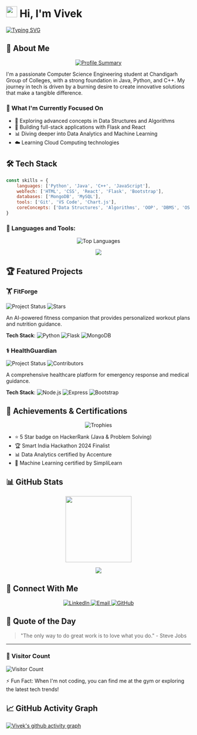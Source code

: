# <img src="https://raw.githubusercontent.com/MartinHeinz/MartinHeinz/master/wave.gif" width="30px"> Hi, I'm Vivek

[![Typing SVG](https://readme-typing-svg.herokuapp.com?font=Fira+Code&pause=1000&color=F7B32D&width=435&lines=Computer+Science+Engineering+Student;Full+Stack+Developer;Tech+Enthusiast)](https://git.io/typing-svg)

## 🚀 About Me

<p align="center">
  <a href="https://github.com/rimuru2725">
    <img src="https://github-profile-summary-cards.vercel.app/api/cards/profile-details?username=rimuru2725&theme=tokyonight" alt="Profile Summary">
  </a>
</p>

I'm a passionate Computer Science Engineering student at Chandigarh Group of Colleges, with a strong foundation in Java, Python, and C++. My journey in tech is driven by a burning desire to create innovative solutions that make a tangible difference.

### 🎯 What I'm Currently Focused On

- 🌱 Exploring advanced concepts in Data Structures and Algorithms
- 🔭 Building full-stack applications with Flask and React
- 📊 Diving deeper into Data Analytics and Machine Learning
- ☁️ Learning Cloud Computing technologies

## 🛠️ Tech Stack

```javascript
const skills = {
    languages: ['Python', 'Java', 'C++', 'JavaScript'],
    webTech: ['HTML', 'CSS', 'React', 'Flask', 'Bootstrap'],
    databases: ['MongoDB', 'MySQL'],
    tools: ['Git', 'VS Code', 'Chart.js'],
    coreConcepts: ['Data Structures', 'Algorithms', 'OOP', 'DBMS', 'OS', 'Computer Networks']
}
```

### 🧰 Languages and Tools:
<p align="center">
  <img src="https://github-readme-stats.vercel.app/api/top-langs/?username=rimuru2725&langs_count=10&theme=radical&layout=compact" alt="Top Languages" />
</p>

<p align="center">
  <img src="https://skillicons.dev/icons?i=python,java,cpp,js,html,css,react,flask,mongodb,mysql,git,vscode" />
</p>

## 🏆 Featured Projects

### 🏋️ FitForge
<p>
  <img src="https://img.shields.io/badge/Status-Active-brightgreen" alt="Project Status">
  <img src="https://img.shields.io/github/stars/rimuru2725/FitForge?style=social" alt="Stars">
</p>

An AI-powered fitness companion that provides personalized workout plans and nutrition guidance.

**Tech Stack**: 
![Python](https://img.shields.io/badge/Python-3776AB?style=flat-square&logo=python&logoColor=white)
![Flask](https://img.shields.io/badge/Flask-000000?style=flat-square&logo=flask&logoColor=white)
![MongoDB](https://img.shields.io/badge/MongoDB-4EA94B?style=flat-square&logo=mongodb&logoColor=white)

### ⚕️ HealthGuardian
<p>
  <img src="https://img.shields.io/badge/Status-In%20Development-yellow" alt="Project Status">
  <img src="https://img.shields.io/github/contributors/rimuru2725/HealthGuardian" alt="Contributors">
</p>

A comprehensive healthcare platform for emergency response and medical guidance.

**Tech Stack**: 
![Node.js](https://img.shields.io/badge/Node.js-43853D?style=flat-square&logo=node.js&logoColor=white)
![Express](https://img.shields.io/badge/Express.js-404D59?style=flat-square)
![Bootstrap](https://img.shields.io/badge/Bootstrap-563D7C?style=flat-square&logo=bootstrap&logoColor=white)

## 🏅 Achievements & Certifications

<p align="center">
  <img src="https://github-profile-trophy.vercel.app/?username=rimuru2725&theme=radical&column=4&margin-w=15&margin-h=15" alt="Trophies"/>
</p>

- ⭐ 5 Star badge on HackerRank (Java & Problem Solving)
- 🏆 Smart India Hackathon 2024 Finalist
- 📊 Data Analytics certified by Accenture
- 🤖 Machine Learning certified by SimpliLearn

## 📊 GitHub Stats

<p align="center">
  <img height="180em" src="https://github-readme-stats.vercel.app/api?username=rimuru2725&show_icons=true&theme=radical&include_all_commits=true&count_private=true"/>
  

<p align="center">
  <img src="https://github-readme-stats.vercel.app/api/top-langs/?username=rimuru2725&layout=compact&theme=radical"/>
</p>

## 🔗 Connect With Me

<p align="center">
  <a href="https://www.linkedin.com/in/vivek-sharma-06219a28b">
    <img src="https://img.shields.io/badge/LinkedIn-0077B5?style=for-the-badge&logo=linkedin&logoColor=white" alt="LinkedIn"/>
  </a>
  <a href="mailto:vivek27082005@gmail.com">
    <img src="https://img.shields.io/badge/Email-D14836?style=for-the-badge&logo=gmail&logoColor=white" alt="Email"/>
  </a>
  <a href="https://github.com/rimuru2725">
    <img src="https://img.shields.io/badge/GitHub-100000?style=for-the-badge&logo=github&logoColor=white" alt="GitHub"/>
  </a>
</p>

## 💭 Quote of the Day

> "The only way to do great work is to love what you do." - Steve Jobs

---

### 👀 Visitor Count

![Visitor Count](https://profile-counter.glitch.me/rimuru2725/count.svg)

⚡ Fun Fact: When I'm not coding, you can find me at the gym or exploring the latest tech trends!

## 📈 GitHub Activity Graph

[![Vivek's github activity graph](https://github-readme-activity-graph.vercel.app/graph?username=rimuru2725&theme=react-dark)](https://github.com/ashutosh00710/github-readme-activity-graph)
